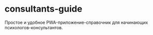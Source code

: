 # consultants-guide
Простое и удобное PWA-приложение-справочник для начинающих психологов-консультантов.
